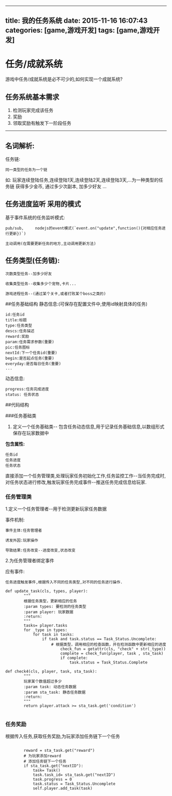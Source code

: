 
---
title: 我的任务系统
date: 2015-11-16 16:07:43
categories: [game,游戏开发]
tags: [game,游戏开发]
---

# 任务/成就系统
游戏中任务/成就系统是必不可少的,如何实现一个成就系统?

## 任务系统基本需求
1. 检测玩家完成该任务
2. 奖励
3. 领取奖励有触发下一阶段任务


-----
## 名词解析:
任务链:

	同一类型的任务为一个链
如:
玩家连续登陆任务,连续登陆1天,连续登陆2天,连续登陆3天,...为一种类型的任务链
获得多少金币,
通过多少次副本,
加多少好友
...

<!-- more -->
## 任务进度监听 采用的模式

基于事件系统的任务监听模式:
	
	pub/sub,     nodejs的event模式(`event.on("update",function(){对相应任务进行更新})`)
	
	主动调用(在需要更新任务的地方,主动调用更新方法)



## 任务类型(任务链):

	次数类型任务--加多少好友
	
	收集类型任务--收集多少个宠物,卡片...

	游戏进程任务--(通过某个关卡,或者打败某个boss之类的)
	

##任务基础结构
静态信息:(可保存在配置文件中,使用id映射具体的任务)

	id:任务id
	title:标题
	type:任务类型
	descs:任务描述
	reward:奖励
	param:任务需求参数(重要)
	pic:任务图标
	nextId:下一个任务id(重要)
	begin:是否起点任务(重要)
	everyday:是否每日任务(重要)
	...
动态信息:

	progress:任务完成进度
	status: 任务状态




##代码结构

###任务基础类

1. 定义一个任务基础类-- 包含任务动态信息,用于记录任务基础信息,以数组形式保存在玩家数据中

**包含属性:**

	任务id
	任务进度
	任务状态

直接添加一个任务管理类,处理玩家任务初始化工作,任务监控工作--当任务完成时,对任务状态进行修改,触发玩家任务完成事件--推送任务完成信息给玩家.





### 任务管理类

1.定义一个任务管理者--用于检测更新玩家任务数据

事件机制:

	事件主体:任务管理者
	
	诱发外因:玩家操作
	
	导致结果:任务改变--进度改变,状态改变
	
2.为任务管理者绑定事件

应有事件:

	任务进度触发事件,根据传入不同的任务类型,对不同的任务进行操作.


```
def update_task(cls, types, player):
        """
        根据任务类型，更新相应的任务
        :param types: 要检测的任务类型
        :param player: 玩家数据
        :return:
        """
        tasks= player.tasks
        for _type in types:
            for task in tasks:
                if task and task.status == Task_Status.Uncomplete:	                                  
                    # 根据类型，调用相应的检查函数，并在检测函数中更新相应的进度
                        check_fun = getattr(cls, "check" + str(_type))
                        complete = check_fun(player, task , sta_task)
                        if complete:
                            task.status = Task_Status.Complete

def check4(cls, player, task, sta_task):
        """
        玩家某个数值超过多少
        :param task: 动态任务数据
        :param sta_task: 静态任务数据
        :return:
        """
        return player.attack >= sta_task.get('condition')


```


### 任务奖励

根据传入任务,获取任务奖励,为玩家添加任务链下一个任务
```

		reward = sta_task.get("reward")
		# 为玩家添加reward
		# 添加任务链下一个任务
        if sta_task.get("nextID"):
            task= Task()
            task.task_id= sta_task.get("nextID")
            task.progress = 0
            task.status = Task_Status.Uncomplete
            self.player.add_task(task)
            
```


